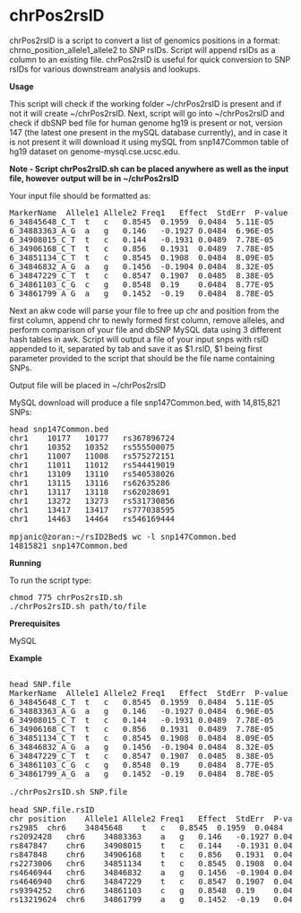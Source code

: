 # chrPos2rsID

chrPos2rsID is a script to convert a list of genomics positions in a format: chrno_position_allele1_allele2 to SNP rsIDs. Script will append rsIDs as a column to an existing file. chrPos2rsID is useful for quick conversion to SNP rsIDs for various downstream analysis and lookups.

**Usage**

This script will check if the working folder ~/chrPos2rsID is present and if not it will create ~/chrPos2rsID. Next, script will go into ~/chrPos2rsID and check if dbSNP bed file for human genome hg19 is present or not, version 147 (the latest one present in the mySQL database currently), and in case it is not present it will download it using mySQL from snp147Common table of hg19 dataset on genome-mysql.cse.ucsc.edu.

**Note - Script chrPos2rsID.sh can be placed anywhere as well as the input file, however output will be in ~/chrPos2rsID**

Your input file should be formatted as:

<pre>
MarkerName	Allele1	Allele2	Freq1	Effect	StdErr	P-value	Direction	
6_34845648_C_T	t	c	0.8545	0.1959	0.0484	5.11E-05	++	
6_34883363_A_G	a	g	0.146	-0.1927	0.0484	6.96E-05	--	
6_34908015_C_T	t	c	0.144	-0.1931	0.0489	7.78E-05	--	
6_34906168_C_T	t	c	0.856	0.1931	0.0489	7.78E-05	++	
6_34851134_C_T	t	c	0.8545	0.1908	0.0484	8.09E-05	++	
6_34846832_A_G	a	g	0.1456	-0.1904	0.0484	8.32E-05	--	
6_34847229_C_T	t	c	0.8547	0.1907	0.0485	8.38E-05	++	
6_34861103_C_G	c	g	0.8548	0.19	0.0484	8.77E-05	++	
6_34861799_A_G	a	g	0.1452	-0.19	0.0484	8.78E-05	--	
</pre>

Next an akw code will parse your file to free up chr and position from the first column, append chr to newly formed first column, remove alleles, and perform comparison of your file and dbSNP MySQL data using 3 different hash tables in awk. Script will output a file of your input snps with rsID appended to it, separated by tab and save it as $1.rsID, $1 being first parameter provided to the script that should be the file name containing SNPs.

Output file will be placed in ~/chrPos2rsID

MySQL download will produce a file snp147Common.bed, with 14,815,821 SNPs:
<pre>
head snp147Common.bed
chr1	10177	10177	rs367896724
chr1	10352	10352	rs555500075
chr1	11007	11008	rs575272151
chr1	11011	11012	rs544419019
chr1	13109	13110	rs540538026
chr1	13115	13116	rs62635286
chr1	13117	13118	rs62028691
chr1	13272	13273	rs531730856
chr1	13417	13417	rs777038595
chr1	14463	14464	rs546169444

mpjanic@zoran:~/rsID2Bed$ wc -l snp147Common.bed 
14815821 snp147Common.bed
</pre>

**Running**

To run the script type:
<pre>
chmod 775 chrPos2rsID.sh 
./chrPos2rsID.sh path/to/file
</pre>

**Prerequisites**

MySQL

**Example**

<pre> 
head SNP.file
MarkerName	Allele1	Allele2	Freq1	Effect	StdErr	P-value	Direction	
6_34845648_C_T	t	c	0.8545	0.1959	0.0484	5.11E-05	++	
6_34883363_A_G	a	g	0.146	-0.1927	0.0484	6.96E-05	--	
6_34908015_C_T	t	c	0.144	-0.1931	0.0489	7.78E-05	--	
6_34906168_C_T	t	c	0.856	0.1931	0.0489	7.78E-05	++	
6_34851134_C_T	t	c	0.8545	0.1908	0.0484	8.09E-05	++	
6_34846832_A_G	a	g	0.1456	-0.1904	0.0484	8.32E-05	--	
6_34847229_C_T	t	c	0.8547	0.1907	0.0485	8.38E-05	++	
6_34861103_C_G	c	g	0.8548	0.19	0.0484	8.77E-05	++	
6_34861799_A_G	a	g	0.1452	-0.19	0.0484	8.78E-05	--	

./chrPos2rsID.sh SNP.file

head SNP.file.rsID
chr	position	Allele1	Allele2	Freq1	Effect	StdErr	P-value	Direction	
rs2985	chr6	34845648	t	c	0.8545	0.1959	0.0484	5.11E-05	++	
rs2092428	chr6	34883363	a	g	0.146	-0.1927	0.0484	6.96E-05	--	
rs847847	chr6	34908015	t	c	0.144	-0.1931	0.0489	7.78E-05	--	
rs847848	chr6	34906168	t	c	0.856	0.1931	0.0489	7.78E-05	++	
rs2273006	chr6	34851134	t	c	0.8545	0.1908	0.0484	8.09E-05	++	
rs4646944	chr6	34846832	a	g	0.1456	-0.1904	0.0484	8.32E-05	--	
rs4646940	chr6	34847229	t	c	0.8547	0.1907	0.0485	8.38E-05	++	
rs9394252	chr6	34861103	c	g	0.8548	0.19	0.0484	8.77E-05	++	
rs13219624	chr6	34861799	a	g	0.1452	-0.19	0.0484	8.78E-05	--	
</pre>
